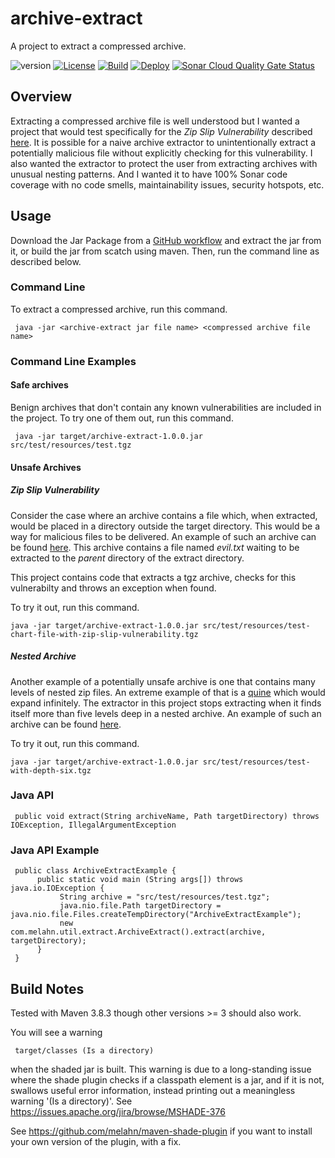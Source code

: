 # archive-extract

A project to extract a compressed archive.

![version](https://img.shields.io/badge/version-1.0.0-black)
[![License](https://img.shields.io/badge/License-MIT-blue.svg)](https://opensource.org/licenses/MIT)
[![Build](https://github.com/melahn/test-zip-slip/actions/workflows/build.yml/badge.svg)](https://github.com/melahn/archive-extract/actions/workflows/build.yml)
[![Deploy](https://github.com/melahn/test-zip-slip/actions/workflows/deploy.yml/badge.svg)](https://github.com/melahn/archive-extract/actions/workflows/deploy.yml)
[![Sonar Cloud Quality Gate Status](https://sonarcloud.io/api/project_badges/measure?project=melahn_java-trace-visualizer&metric=alert_status)](https://sonarcloud.io/dashboard?id=melahn_test-zip)

## Overview

Extracting a compressed archive file is well understood but I wanted a project that would test specifically for 
the *Zip Slip Vulnerability* described [here](https://github.com/snyk/zip-slip-vulnerability). It is possible for a naive archive extractor to
unintentionally extract a potentially malicious file without explicitly checking for this vulnerability. I also wanted the extractor to protect the user from extracting archives with unusual nesting patterns. And I wanted it to have 100% Sonar code coverage with no code smells, maintainability issues, security hotspots, etc.

## Usage

Download the Jar Package from a [GitHub workflow](https://github.com/melahn/archive-extract/actions) and extract the jar from it, or build the jar from scatch using maven.  Then, run the command line as described below.

### Command Line

To extract a compressed archive, run this command.

     java -jar <archive-extract jar file name> <compressed archive file name>

### Command Line Examples

#### Safe archives

Benign archives that don't contain any known vulnerabilities are included in the project.  To try one of them out, run this command.

     java -jar target/archive-extract-1.0.0.jar src/test/resources/test.tgz

#### Unsafe Archives

##### Zip Slip Vulnerability

Consider the case where an archive contains a file which, when extracted, would be placed in a directory outside the target directory. This would be
a way for malicious files to be delivered. An example of such an archive can be found [here](./src/test/resources/test-chart-file-with-zip-slip-vulnerability.tgz). This archive contains a file named *evil.txt* waiting to be extracted to the *parent* directory of the extract directory.

This project contains code that extracts a tgz archive, checks for this vulnerabilty and throws an exception when found.

To try it out, run this command.

    java -jar target/archive-extract-1.0.0.jar src/test/resources/test-chart-file-with-zip-slip-vulnerability.tgz

##### Nested Archive

Another example of a potentially unsafe archive is one that contains many levels of nested zip files. An extreme example of that is a [quine](https://research.swtch.com/zip) which would expand infinitely. The extractor
in this project stops extracting when it finds itself more than five levels deep in a nested archive. An example of such an archive can be found [here](./src/test/resources/test-with-depth-six.tgz).

To try it out, run this command.

    java -jar target/archive-extract-1.0.0.jar src/test/resources/test-with-depth-six.tgz

### Java API

     public void extract(String archiveName, Path targetDirectory) throws IOException, IllegalArgumentException

### Java API Example

     public class ArchiveExtractExample {
          public static void main (String args[]) throws java.io.IOException {
               String archive = "src/test/resources/test.tgz";
               java.nio.file.Path targetDirectory = java.nio.file.Files.createTempDirectory("ArchiveExtractExample");
               new com.melahn.util.extract.ArchiveExtract().extract(archive, targetDirectory);
          }
     }

## Build Notes

Tested with Maven 3.8.3 though other versions >= 3 should also work.  

You will see a warning

     target/classes (Is a directory)

when the shaded jar is built. This warning is due to a long-standing issue where the shade plugin checks if a classpath element is a jar, and if it is not, swallows useful error information, instead printing out a meaningless warning '(Is a directory)'.  See <https://issues.apache.org/jira/browse/MSHADE-376>

See <https://github.com/melahn/maven-shade-plugin> if you want to install your own version of the plugin, with a fix.
